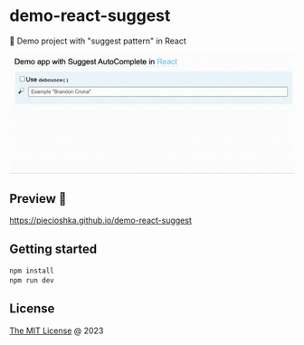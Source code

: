 # demo-react-suggest

🚁 Demo project with "suggest pattern" in React

![](./demo.gif)

## Preview 🎉

<https://piecioshka.github.io/demo-react-suggest>

## Getting started

```bash
npm install
npm run dev
```

## License

[The MIT License](http://piecioshka.mit-license.org) @ 2023
